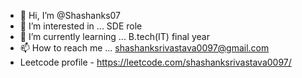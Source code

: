 - 👋 Hi, I’m @Shashanks07
- 👀 I’m interested in ... SDE role
- 🌱 I’m currently learning ... B.tech(IT) final year
- 📫 How to reach me ... shashanksrivastava0097@gmail.com
-  Leetcode profile - https://leetcode.com/shashanksrivastava0097/

<!---
Shashanks07/Shashanks07 is a ✨ special ✨ repository because its `README.md` (this file) appears on your GitHub profile.
You can click the Preview link to take a look at your changes.
--->

